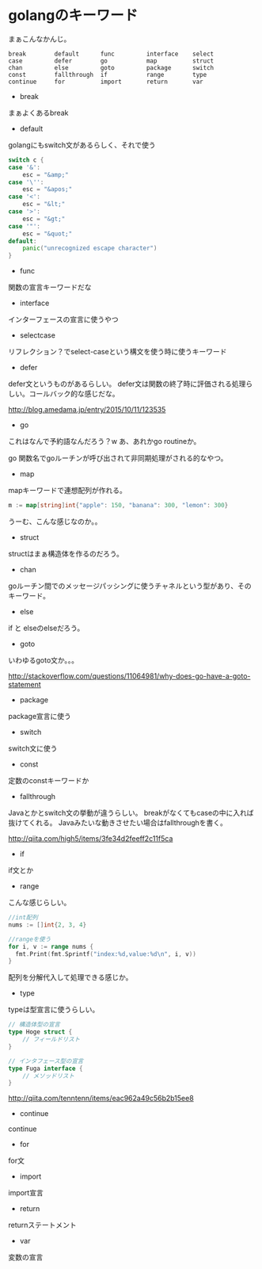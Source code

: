 
# golangのキーワード

まぁこんなかんじ。

```
break        default      func         interface    select
case         defer        go           map          struct
chan         else         goto         package      switch
const        fallthrough  if           range        type
continue     for          import       return       var
```

* break

まぁよくあるbreak


* default

golangにもswitch文があるらしく、それで使う

```go
switch c {
case '&':
    esc = "&amp;"
case '\'':
    esc = "&apos;"
case '<':
    esc = "&lt;"
case '>':
    esc = "&gt;"
case '"':
    esc = "&quot;"
default:
    panic("unrecognized escape character")
}
```

* func
 
関数の宣言キーワードだな

* interface

インターフェースの宣言に使うやつ

* selectcase

リフレクション？でselect-caseという構文を使う時に使うキーワード

* defer

defer文というものがあるらしい。
defer文は関数の終了時に評価される処理らしい。コールバック的な感じだな。

http://blog.amedama.jp/entry/2015/10/11/123535

* go

これはなんで予約語なんだろう？w
あ、あれかgo routineか。

go 関数名でgoルーチンが呼び出されて非同期処理がされる的なやつ。

* map 

mapキーワードで連想配列が作れる。

```go
m := map[string]int{"apple": 150, "banana": 300, "lemon": 300}
```

うーむ、こんな感じなのか。。

* struct
 
structはまぁ構造体を作るのだろう。

* chan  

goルーチン間でのメッセージパッシングに使うチャネルという型があり、そのキーワード。 

* else

if と elseのelseだろう。 

* goto

いわゆるgoto文か。。。

http://stackoverflow.com/questions/11064981/why-does-go-have-a-goto-statement

* package

package宣言に使う 


* switch

switch文に使う 

* const

定数のconstキーワードか 

* fallthrough 

Javaとかとswitch文の挙動が違うらしい。
breakがなくてもcaseの中に入れば抜けてくれる。
Javaみたいな動きさせたい場合はfallthroughを書く。

http://qiita.com/high5/items/3fe34d2feeff2c11f5ca


* if  

if文とか 

* range

こんな感じらしい。 
```go
//int配列
nums := []int{2, 3, 4}

//rangeを使う
for i, v := range nums {
  fmt.Print(fmt.Sprintf("index:%d,value:%d\n", i, v))
}
```

配列を分解代入して処理できる感じか。

* type

typeは型宣言に使うらしい。

```go
// 構造体型の宣言
type Hoge struct {
    // フィールドリスト
}

// インタフェース型の宣言
type Fuga interface {
    // メソッドリスト
}
```
http://qiita.com/tenntenn/items/eac962a49c56b2b15ee8

* continue

continue

* for

for文

* import

import宣言 

* return

returnステートメント

* var

変数の宣言 
